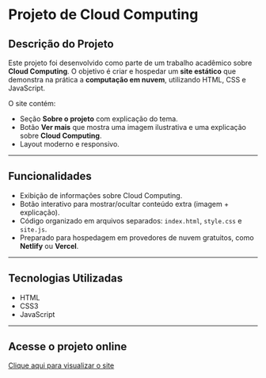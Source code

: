 # Projeto de Cloud Computing

## Descrição do Projeto
Este projeto foi desenvolvido como parte de um trabalho acadêmico sobre **Cloud Computing**. O objetivo é criar e hospedar um **site estático** que demonstra na prática a **computação em nuvem**, utilizando HTML, CSS e JavaScript.  

O site contém:  
- Seção **Sobre o projeto** com explicação do tema.  
- Botão **Ver mais** que mostra uma imagem ilustrativa e uma explicação sobre **Cloud Computing**.  
- Layout moderno e responsivo.

---

## Funcionalidades

- Exibição de informações sobre Cloud Computing.  
- Botão interativo para mostrar/ocultar conteúdo extra (imagem + explicação).  
- Código organizado em arquivos separados: `index.html`, `style.css` e `site.js`.  
- Preparado para hospedagem em provedores de nuvem gratuitos, como **Netlify** ou **Vercel**.  

---

## Tecnologias Utilizadas

- HTML  
- CSS3  
- JavaScript  

---

## Acesse o projeto online

[Clique aqui para visualizar o site](https://chimerical-dusk-07254d.netlify.app)




